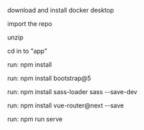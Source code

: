 download and install docker desktop

import the repo

unzip

cd in to "app"

run: npm install

run: npm install bootstrap@5

run: npm install sass-loader sass --save-dev

run: npm install vue-router@next --save

run: npm run serve
